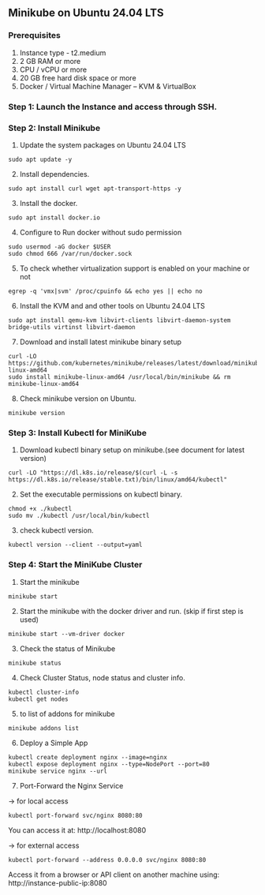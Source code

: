 ## Minikube on Ubuntu 24.04 LTS

### Prerequisites

1) Instance type - t2.medium
2) 2 GB RAM or more
3) CPU / vCPU or more
4) 20 GB free hard disk space or more
5) Docker / Virtual Machine Manager – KVM & VirtualBox

### Step 1: Launch the Instance and access through SSH.

### Step 2: Install Minikube 

1) Update the system packages on Ubuntu 24.04 LTS

```
sudo apt update -y
```
2)  Install  dependencies.

```
sudo apt install curl wget apt-transport-https -y
```
3) Install the docker.

```
sudo apt install docker.io
```

4) Configure to Run docker without sudo permission

```
sudo usermod -aG docker $USER
sudo chmod 666 /var/run/docker.sock
```

5) To check whether virtualization support is enabled on your machine or not

```
egrep -q 'vmx|svm' /proc/cpuinfo && echo yes || echo no
```

6) Install the KVM and and other tools on Ubuntu 24.04 LTS

```
sudo apt install qemu-kvm libvirt-clients libvirt-daemon-system bridge-utils virtinst libvirt-daemon
```

7) Download and install latest minikube binary setup

```
curl -LO https://github.com/kubernetes/minikube/releases/latest/download/minikube-linux-amd64
sudo install minikube-linux-amd64 /usr/local/bin/minikube && rm minikube-linux-amd64
```

8) Check minikube version on Ubuntu.

```
minikube version
```

### Step 3: Install Kubectl for MiniKube

1) Download kubectl binary setup on minikube.(see document for latest version)

```
curl -LO "https://dl.k8s.io/release/$(curl -L -s https://dl.k8s.io/release/stable.txt)/bin/linux/amd64/kubectl"
```

2) Set the executable permissions on kubectl binary.

```
chmod +x ./kubectl
sudo mv ./kubectl /usr/local/bin/kubectl
```
3) check kubectl version.

```
kubectl version --client --output=yaml
```

### Step 4: Start the MiniKube Cluster

1) Start the minikube

```
minikube start

```
2) Start the minikube with the docker driver and run. (skip if first step is used)

```
minikube start --vm-driver docker
```

3) Check the status of Minikube

```
minikube status
```

4) Check Cluster Status, node status and cluster info.

```
kubectl cluster-info
kubectl get nodes
```

5)  to list of addons for minikube

```
minikube addons list
```

6) Deploy a Simple App

```
kubectl create deployment nginx --image=nginx
kubectl expose deployment nginx --type=NodePort --port=80
minikube service nginx --url
```
7) Port-Forward the Nginx Service

-> for local access  

```
kubectl port-forward svc/nginx 8080:80
```
You can access it at: http://localhost:8080

-> for external access
```
kubectl port-forward --address 0.0.0.0 svc/nginx 8080:80
```
Access it from a browser or API client on another machine using: http://instance-public-ip:8080
